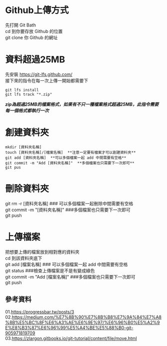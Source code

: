 # Github上傳方式
先打開 Git Bath  
cd 到你要存放 Github 的位置  
git clone 你 Github 的網址  

# 資料超過25MB
先安裝 <https://git-lfs.github.com/>  
接下來的指令在每一次上傳一開始都需要下  

```linux
git lfs install  
git lfs track "*.zip"
```
 **_zip為超過25MB的檔案格式，如果有不只一種檔案格式超過25MB，此指令需要每一個格式都執行一次_** 

# 創建資料夾  
```linux
mkdir [資料夾名稱]  
touch [資料夾名稱]/[檔案名稱]  **注意一定要有檔案才可以創建資料夾**  
git add [資料夾名稱]  **可以多個檔案一起 add 中間需要有空格**  
git commit -m "Add [資料夾名稱]"  **多個檔案也只需要下一次即可**  
git pus
```

# 刪除資料夾
git rm -r [資料夾名稱]  ### 可以多個檔案一起刪除中間需要有空格  
git commit -m "[資料夾名稱]"  ###多個檔案也只需要下一次即可  
git push  

# 上傳檔案
把想要上傳的檔案放到相對應的資料夾  
cd 到該資料夾底下  
git add [檔案名稱]  ### 可以多個檔案一起 add 中間需要有空格  
git status  ###檢查上傳檔案是不是有變成綠色  
git commit -m "Add [檔案名稱]"  ###多個檔案也只需要下一次即可  
git push  

## 參考資料
01.https://progressbar.tw/posts/3  
02.https://medium.com/%E7%8B%90%E7%8B%B8%E7%9A%84%E7%A8%8B%E5%BC%8F%E6%A3%AE%E6%9E%97/%E6%96%B0%E5%A2%9E%E8%B3%87%E6%96%99%E5%A4%BE%E5%88%B0-git-905971819709  
03.https://zlargon.gitbooks.io/git-tutorial/content/file/move.html  
